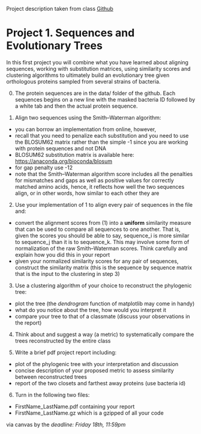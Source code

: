 Project description taken from class [Github](https://github.com/CalPoly-MLBio/CSC448_Spring2025/tree/main)

# Project 1. Sequences and Evolutionary Trees

In this first project you will combine what you have learned about aligning sequences, working with substitution matrices, using similarity scores and clustering algorithms to ultimately build an evolutionary tree given orthologous proteins sampled from several strains of bacteria.

0. The protein sequences are in the data/ folder of the github. Each sequences begins on a new line with the masked bacteria ID followed by a white tab and then the actual protein sequence.

1. Align two sequences using the Smith–Waterman algorithm:
- you can borrow an implementation from online, however,
- recall that you need to penalize each substitution and you need to use the BLOSUM62 matrix rather than the simple -1 since you are working with protein sequences and not DNA
- BLOSUM62 substitution matrix is available here: https://anaconda.org/bioconda/blosum
- for gap penalty use -12
- note that the Smith–Waterman algorithm score includes all the penalties for mismatches and gaps as well as positive values for correctly matched amino acids, hence, it reflects how well the two sequences align, or in other words, how similar to each other they are

2. Use your implementation of 1 to align every pair of sequences in the file and:
- convert the alignment scores from (1) into a **uniform** similarity measure that can be used to compare all sequences to one another. That is, given the scores you should be able to say, sequence\_i is more similar to sequence\_j than it is to sequence\_k. This may involve some form of normalization of the raw Smith–Waterman scores. Think carefully and explain how you did this in your report
- given your normalized similarity scores for any pair of sequences, construct the similarity matrix (this is the sequence by sequence matrix that is the input to the clustering in step 3)

3. Use a clustering algorithm of your choice to reconstruct the phylogenic tree:
- plot the tree (the *dendrogram* function of matplotlib may come in handy)
- what do you notice about the tree, how would you interpret it
- compare your tree to that of a classmate (discuss your observations in the report)

4. Think about and suggest a way (a metric) to systematically compare the trees reconstructed by the entire class


5. Write a brief pdf project report including:
- plot of the phylogenic tree with your interpretation and discussion
- concise description of your proposed metric to assess similarity between reconstructed trees
- report of the two closets and farthest away proteins (use bacteria id)

6. Turn in the following two files: 
- FirstName_LastName.pdf containing your report
- FirstName_LastName.gz which is a gzipped of all your code

via canvas by the *deadline: Friday 18th, 11:59pm*